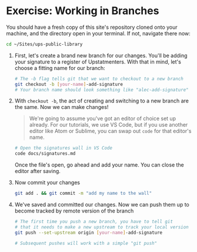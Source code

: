 # Exercise: Working in Branches

You should have a fresh copy of this site's repository cloned onto your machine, and the directory open in your terminal. If not, navigate there now:

```sh
cd ~/Sites/ups-public-library
```

1. First, let's create a brand new branch for our changes. You'll be adding your signature to a register of Upstatmenters. With that in mind, let's choose a fitting name for our branch:
   ```sh
   # The -b flag tells git that we want to checkout to a new branch
   git checkout -b [your-name]-add-signature
   # Your branch name should look something like "alec-add-signature"
   ```
1. With `checkout -b`, the act of creating and switching to a new branch are the same. Now we can make changes!

   > We're going to assume you've got an editor of choice set up already. For our tutorials, we use VS Code, but if you use another editor like Atom or Sublime, you can swap out `code` for that editor's name.

   ```sh
   # Open the signatures wall in VS Code
   code docs/signatures.md
   ```

   Once the file's open, go ahead and add your name. You can close the editor after saving.

1. Now commit your changes

   ```sh
   git add . && git commit -m "add my name to the wall"
   ```

1. We've saved and committed our changes. Now we can push them up to become tracked by remote version of the branch

   ```sh
   # The first time you push a new branch, you have to tell git
   # that it needs to make a new upstream to track your local version against
   git push --set-upstream origin [your-name]-add-signature

   # Subsequent pushes will work with a simple "git push"
   ```
